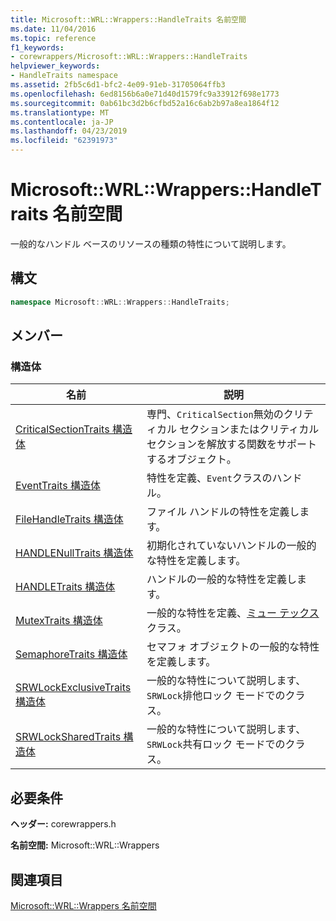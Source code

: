 ```yaml
---
title: Microsoft::WRL::Wrappers::HandleTraits 名前空間
ms.date: 11/04/2016
ms.topic: reference
f1_keywords:
- corewrappers/Microsoft::WRL::Wrappers::HandleTraits
helpviewer_keywords:
- HandleTraits namespace
ms.assetid: 2fb5c6d1-bfc2-4e09-91eb-31705064ffb3
ms.openlocfilehash: 6ed8156b6a0e71d40d1579fc9a33912f698e1773
ms.sourcegitcommit: 0ab61bc3d2b6cfbd52a16c6ab2b97a8ea1864f12
ms.translationtype: MT
ms.contentlocale: ja-JP
ms.lasthandoff: 04/23/2019
ms.locfileid: "62391973"
---
```

# <a name="microsoftwrlwrappershandletraits-namespace"></a>Microsoft::WRL::Wrappers::HandleTraits 名前空間

一般的なハンドル ベースのリソースの種類の特性について説明します。

## <a name="syntax"></a>構文

```cpp
namespace Microsoft::WRL::Wrappers::HandleTraits;
```

## <a name="members"></a>メンバー

### <a name="structures"></a>構造体

|名前|説明|
|----------|-----------------|
|[CriticalSectionTraits 構造体](criticalsectiontraits-structure.md)|専門、`CriticalSection`無効のクリティカル セクションまたはクリティカル セクションを解放する関数をサポートするオブジェクト。|
|[EventTraits 構造体](eventtraits-structure.md)|特性を定義、`Event`クラスのハンドル。|
|[FileHandleTraits 構造体](filehandletraits-structure.md)|ファイル ハンドルの特性を定義します。|
|[HANDLENullTraits 構造体](handlenulltraits-structure.md)|初期化されていないハンドルの一般的な特性を定義します。|
|[HANDLETraits 構造体](handletraits-structure.md)|ハンドルの一般的な特性を定義します。|
|[MutexTraits 構造体](mutextraits-structure.md)|一般的な特性を定義、[ミュー テックス](mutex-class.md)クラス。|
|[SemaphoreTraits 構造体](semaphoretraits-structure.md)|セマフォ オブジェクトの一般的な特性を定義します。|
|[SRWLockExclusiveTraits 構造体](srwlockexclusivetraits-structure.md)|一般的な特性について説明します、`SRWLock`排他ロック モードでのクラス。|
|[SRWLockSharedTraits 構造体](srwlocksharedtraits-structure.md)|一般的な特性について説明します、`SRWLock`共有ロック モードでのクラス。|

## <a name="requirements"></a>必要条件

**ヘッダー:** corewrappers.h

**名前空間:** Microsoft::WRL::Wrappers

## <a name="see-also"></a>関連項目

[Microsoft::WRL::Wrappers 名前空間](microsoft-wrl-wrappers-namespace.md)
